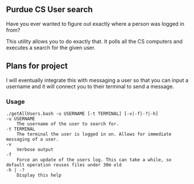 ## Purdue CS User search

Have you ever wanted to figure out exactly where a person was logged in from? 

This utility allows you to do exactly that. It polls all the CS computers and executes a search for the given user. 

## Plans for project

I will eventually integrate this with messaging a user so that you can input a username and it will connect you to their terminal to send a message. 


### Usage

    ./getAllUsers.bash -u USERNAME [-t TERMINAL] [-v|-f|-?|-h]
    -u USERNAME
        The username of the user to search for.
    -t TERMINAL
        The terminal the user is logged in on. Allows for immediate messaging of a user.
    -v
        Verbose output
    -f
        Force an update of the users log. This can take a while, so default operation reuses files under 30m old
    -h | -?
        Display this help
		
